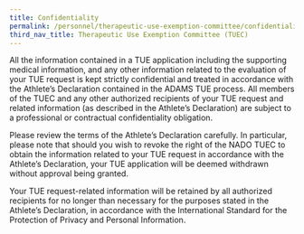 ```yaml
---
title: Confidentiality
permalink: /personnel/therapeutic-use-exemption-committee/confidentiality/
third_nav_title: Therapeutic Use Exemption Committee (TUEC)
---
```

All the information contained in a TUE application including the supporting medical information, and any other information related to the evaluation of your TUE request is kept strictly confidential and treated in accordance with the Athlete’s Declaration contained in the ADAMS TUE process. All members of the TUEC and any other authorized recipients of your TUE request and related information (as described in the Athlete’s Declaration) are subject to a professional or contractual confidentiality obligation.

Please review the terms of the Athlete’s Declaration carefully. In particular, please note that should you wish to revoke the right of the NADO TUEC to obtain the information related to your TUE request in accordance with the Athlete’s Declaration, your TUE application will be deemed withdrawn without approval being granted.

Your TUE request-related information will be retained by all authorized recipients for no longer than necessary for the purposes stated in the Athlete’s Declaration, in accordance with the International Standard for the Protection of Privacy and Personal Information.
